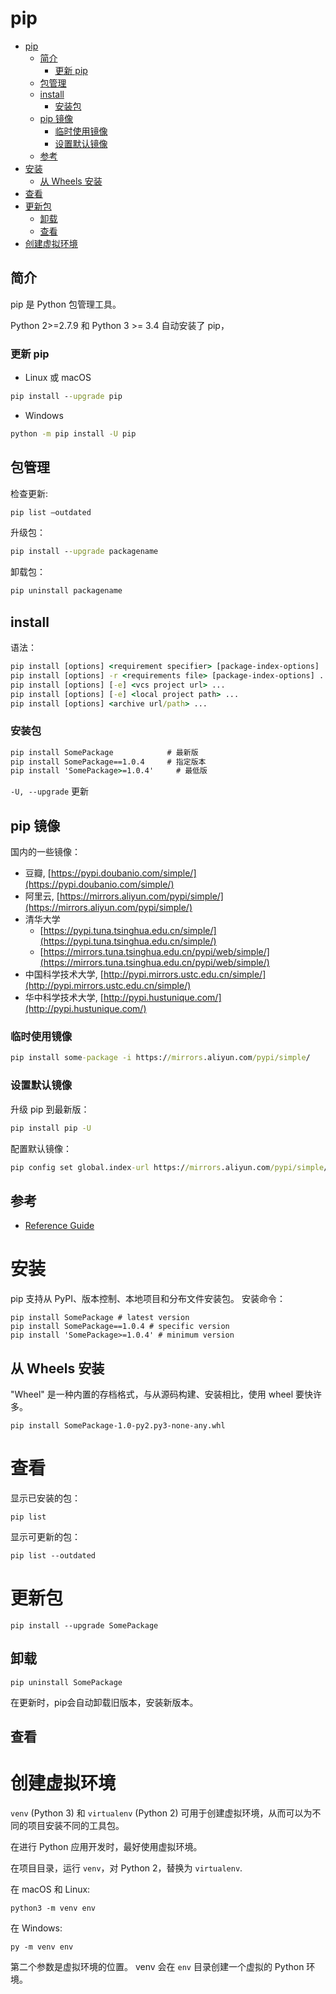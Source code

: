 # pip

- [pip](#pip)
  - [简介](#%e7%ae%80%e4%bb%8b)
    - [更新 pip](#%e6%9b%b4%e6%96%b0-pip)
  - [包管理](#%e5%8c%85%e7%ae%a1%e7%90%86)
  - [install](#install)
    - [安装包](#%e5%ae%89%e8%a3%85%e5%8c%85)
  - [pip 镜像](#pip-%e9%95%9c%e5%83%8f)
    - [临时使用镜像](#%e4%b8%b4%e6%97%b6%e4%bd%bf%e7%94%a8%e9%95%9c%e5%83%8f)
    - [设置默认镜像](#%e8%ae%be%e7%bd%ae%e9%bb%98%e8%ae%a4%e9%95%9c%e5%83%8f)
  - [参考](#%e5%8f%82%e8%80%83)
- [安装](#%e5%ae%89%e8%a3%85)
  - [从 Wheels 安装](#%e4%bb%8e-wheels-%e5%ae%89%e8%a3%85)
- [查看](#%e6%9f%a5%e7%9c%8b)
- [更新包](#%e6%9b%b4%e6%96%b0%e5%8c%85)
  - [卸载](#%e5%8d%b8%e8%bd%bd)
  - [查看](#%e6%9f%a5%e7%9c%8b-1)
- [创建虚拟环境](#%e5%88%9b%e5%bb%ba%e8%99%9a%e6%8b%9f%e7%8e%af%e5%a2%83)

## 简介

pip 是 Python 包管理工具。

Python 2>=2.7.9 和 Python 3 >= 3.4 自动安装了 pip，

### 更新 pip

- Linux 或 macOS

```cmd
pip install --upgrade pip
```

- Windows

```cmd
python -m pip install -U pip
```

## 包管理

检查更新:

```cmd
pip list –outdated
```

升级包：

```cmd
pip install --upgrade packagename
```

卸载包：

```cmd
pip uninstall packagename
```

## install

语法：

```cmd
pip install [options] <requirement specifier> [package-index-options] ...
pip install [options] -r <requirements file> [package-index-options] ...
pip install [options] [-e] <vcs project url> ...
pip install [options] [-e] <local project path> ...
pip install [options] <archive url/path> ...
```

### 安装包

```cmd
pip install SomePackage            # 最新版
pip install SomePackage==1.0.4     # 指定版本
pip install 'SomePackage>=1.0.4'     # 最低版
```

`-U, --upgrade` 更新

## pip 镜像

国内的一些镜像：

- 豆瓣, [https://pypi.doubanio.com/simple/](https://pypi.doubanio.com/simple/)
- 阿里云, [https://mirrors.aliyun.com/pypi/simple/](https://mirrors.aliyun.com/pypi/simple/)
- 清华大学
  - [https://pypi.tuna.tsinghua.edu.cn/simple/](https://pypi.tuna.tsinghua.edu.cn/simple/)
  - [https://mirrors.tuna.tsinghua.edu.cn/pypi/web/simple/](https://mirrors.tuna.tsinghua.edu.cn/pypi/web/simple/)
- 中国科学技术大学, [http://pypi.mirrors.ustc.edu.cn/simple/](http://pypi.mirrors.ustc.edu.cn/simple/)
- 华中科学技术大学, [http://pypi.hustunique.com/](http://pypi.hustunique.com/)

### 临时使用镜像

```cmd
pip install some-package -i https://mirrors.aliyun.com/pypi/simple/
```

### 设置默认镜像

升级 pip 到最新版：

```cmd
pip install pip -U
```

配置默认镜像：

```cmd
pip config set global.index-url https://mirrors.aliyun.com/pypi/simple/
```

## 参考

- [Reference Guide](https://pip.pypa.io/en/stable/reference/)


# 安装
pip 支持从 PyPI、版本控制、本地项目和分布文件安装包。
安装命令：
```
pip install SomePackage # latest version
pip install SomePackage==1.0.4 # specific version
pip install 'SomePackage>=1.0.4' # minimum version
```

## 从 Wheels 安装
"Wheel" 是一种内置的存档格式，与从源码构建、安装相比，使用 wheel 要快许多。


```
pip install SomePackage-1.0-py2.py3-none-any.whl
```

# 查看
显示已安装的包：
```
pip list
```

显示可更新的包：
```
pip list --outdated
```

# 更新包
```
pip install --upgrade SomePackage
```

## 卸载
```
pip uninstall SomePackage
```
在更新时，pip会自动卸载旧版本，安装新版本。

## 查看

# 创建虚拟环境
`venv` (Python 3) 和 `virtualenv` (Python 2) 可用于创建虚拟环境，从而可以为不同的项目安装不同的工具包。

在进行 Python 应用开发时，最好使用虚拟环境。

在项目目录，运行 `venv`，对 Python 2，替换为 `virtualenv`.

在 macOS 和 Linux:
```
python3 -m venv env
```
在 Windows:
```
py -m venv env
```
第二个参数是虚拟环境的位置。 venv 会在 `env` 目录创建一个虚拟的 Python 环境。